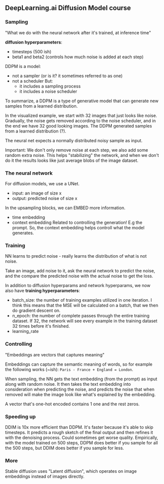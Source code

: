 ## DeepLearning.ai Diffusion Model course

### Sampling

"What we do with the neural network after it's trained, at inference time"

**diffusion hyperparameters**:

- timesteps (500 ish)
- beta1 and beta2 (controls how much noise is added at each step)

DDPM is a model:

- not a sampler (or is it? it sometimes referred to as one)
- not a scheduler
  But:
  - it includes a sampling process
  - it includes a noise scheduler

To summarize, a DDPM is a type of generative model that can generate new samples from a learned distribution.

In the visualized example, we start with 32 images that just looks like noise. Gradually, the noise gets removed according to the noise scheduler, and in the end we have 32 good looking images. The DDPM generated samples from a learned distribution (?).

The neural net expects a normally distributed noisy sample as input.

Important: We don't only remove noise at each step, we also add some random extra noise. This helps "stabilizing" the network, and when we don't do it the results looks like just average blobs of the image dataset.

### The neural network

For diffusion models, we use a UNet.

- input: an image of size x
- output: predicted noise of size x

In the upsampling blocks, we can EMBED more information.

- time embedding
- context embedding
  Related to controlling the generation! E.g the prompt. So, the context embedding helps controll what the model generates.

### Training

NN learns to predict noise - really learns the distribution of what is not noise.

Take an image, add noise to it, ask the neural network to predict the noise, and the compare the predicted noise with the actual noise to get the loss.

In addition to diffusion hyperparams and network hyperparams, we now also have **training hyperparameters**:

- batch_size: the number of training examples utilized in one iteration. I think this means that the MSE will be calculated on a batch, that we then do gradient descent on.
- n_epoch: the number of complete passes through the entire training dataset. If 32, the network will see every example in the training dataset 32 times before it's finished.
- learning_rate

### Controlling

"Embeddings are vectors that captures meaning"

Embeddings can capture the semantic meaning of words, so for example the following works (~ish):
`Paris - France + England = London`.

When sampling, the NN gets the text embedding (from the prompt) as input along with random noise. It then takes the text embedding into consideration when predicting the noise, and predicts the noise that when removed will make the image look like what's explained by the embedding.

A vector that's one-hot encoded contains 1 one and the rest zeros.

### Speeding up

DDIM is 10x more efficient than DDPM. It's faster because it's able to skip timesteps. It predicts a rough sketch of the final output and then refines it with the denoising process. Could sometimes get worse quality. Empirically, with the model trained on 500 steps, DDPM does better if you sample for all the 500 steps, but DDIM does better if you sample for less.

### More

Stable diffusion uses "Latent diffusion", which operates on image embeddings instead of images directly.
